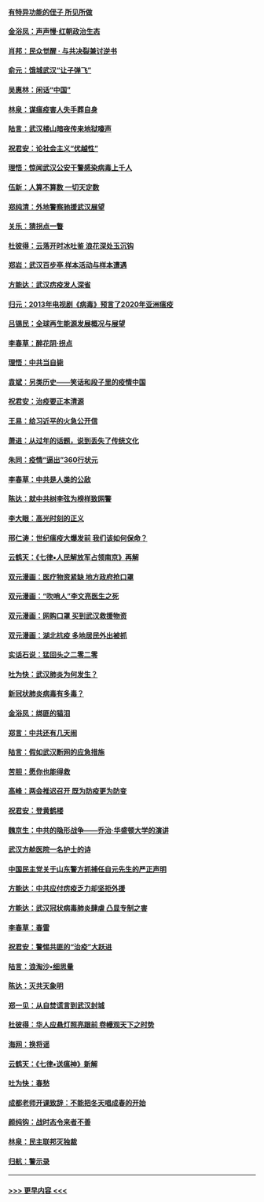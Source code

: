#### [有特异功能的侄子 所见所做](../pages/nsc993/n11901154.md?t=02281902) 
#### [金浴凤：声声慢‧红朝政治生态](../pages/nsc993/n11899553.md?t=02281902) 
#### [肖邦：民众觉醒 · 与共决裂兼讨逆书](../pages/nsc993/n11898435.md?t=02281902) 
#### [俞元：饿城武汉“让子弹飞”](../pages/nsc993/n11898344.md?t=02281902) 
#### [吴惠林：闲话“中国”](../pages/nsc993/n11898182.md?t=02281902) 
#### [林泉：谋瘟疫害人失手葬自身](../pages/nsc993/n11897892.md?t=02281902) 
#### [陆言：武汉楼山暗夜传来地狱嚎声](../pages/nsc993/n11897033.md?t=02281902) 
#### [祝君安：论社会主义“优越性”](../pages/nsc993/n11897005.md?t=02281902) 
#### [理悟：惊闻武汉公安干警感染病毒上千人](../pages/nsc993/n11896947.md?t=02281902) 
#### [伍新：人算不算数 一切天定数](../pages/nsc993/n11893372.md?t=02281902) 
#### [郑纯清：外地警察驰援武汉展望](../pages/nsc993/n11893115.md?t=02281902) 
#### [关乐：猜拐点一瞥](../pages/nsc993/n11893020.md?t=02281902) 
#### [杜彼得：云落开时冰吐鉴 浪花深处玉沉钩](../pages/nsc993/n11892107.md?t=02281902) 
#### [郑岩：武汉百步亭 样本活动与样本遭遇](../pages/nsc993/n11892310.md?t=02281902) 
#### [方能达：武汉疠疫发人深省](../pages/nsc993/n11891376.md?t=02281902) 
#### [归元：2013年电视剧《病毒》预言了2020年亚洲瘟疫](../pages/nsc993/n11891126.md?t=02281902) 
#### [吕锡民：全球再生能源发展概况与展望](../pages/nsc993/n11890613.md?t=02281902) 
#### [李春草：醉花阴·拐点](../pages/nsc993/n11890567.md?t=02281902) 
#### [理悟：中共当自毙](../pages/nsc993/n11890559.md?t=02281902) 
#### [袁斌：另类历史——笑话和段子里的疫情中国](../pages/nsc993/n11889243.md?t=02281902) 
#### [祝君安：治疫要正本清源](../pages/nsc993/n11889085.md?t=02281902) 
#### [王易：给习近平的火急公开信](../pages/nsc993/n11888225.md?t=02281902) 
#### [萧进：从过年的话题，说到丢失了传统文化](../pages/nsc993/n11887732.md?t=02281902) 
#### [朱同：疫情“逼出”360行状元](../pages/nsc993/n11887678.md?t=02281902) 
#### [李春草：中共是人类的公敌](../pages/nsc993/n11887656.md?t=02281902) 
#### [陈达：就中共树李弦为榜样致网警](../pages/nsc993/n11887625.md?t=02281902) 
#### [李大眼：高光时刻的正义](../pages/nsc993/n11887585.md?t=02281902) 
#### [邢仁涛：世纪瘟疫大爆发前 我们该如何保命？](../pages/nsc993/n11887535.md?t=02281902) 
#### [云鹤天：《七律▪人民解放军占领南京》再解](../pages/nsc993/n11887524.md?t=02281902) 
#### [双元漫画：医疗物资紧缺 地方政府抢口罩](../pages/nsc993/n11884744.md?t=02281902) 
#### [双元漫画：“吹哨人”李文亮医生之死](../pages/nsc993/n11884705.md?t=02281902) 
#### [双元漫画：网购口罩 买到武汉救援物资](../pages/nsc993/n11884670.md?t=02281902) 
#### [双元漫画：湖北抗疫 多地居民外出被抓](../pages/nsc993/n11884643.md?t=02281902) 
#### [实话石说：猛回头之二零二零](../pages/nsc993/n11883968.md?t=02281902) 
#### [吐为快：武汉肺炎为何发生？](../pages/nsc993/n11882180.md?t=02281902) 
#### [新冠状肺炎病毒有多毒？](../pages/nsc993/n11881790.md?t=02281902) 
#### [金浴凤：绑匪的猫泪](../pages/nsc993/n11880664.md?t=02281902) 
#### [郑言：中共还有几天闹](../pages/nsc993/n11880645.md?t=02281902) 
#### [陆言：假如武汉断网的应急措施](../pages/nsc993/n11880619.md?t=02281902) 
#### [苦胆：愿你也能得救](../pages/nsc993/n11880601.md?t=02281902) 
#### [高峰：两会推迟召开  既为防疫更为防变](../pages/nsc993/n11879977.md?t=02281902) 
#### [祝君安：登黄鹤楼](../pages/nsc993/n11880583.md?t=02281902) 
#### [魏京生：中共的隐形战争——乔治‧华盛顿大学的演讲](../pages/nsc993/n11879765.md?t=02281902) 
#### [武汉方舱医院一名护士的诗](../pages/nsc993/n11878480.md?t=02281902) 
#### [中国民主党关于山东警方抓捕任自元先生的严正声明](../pages/nsc993/n11877506.md?t=02281902) 
#### [方能达：中共应付疠疫乏力却坚拒外援](../pages/nsc993/n11877497.md?t=02281902) 
#### [方能达：武汉冠状病毒肺炎肆虐 凸显专制之害](../pages/nsc993/n11877475.md?t=02281902) 
#### [李春草：春雷](../pages/nsc993/n11876287.md?t=02281902) 
#### [祝君安：警惕共匪的“治疫”大跃进](../pages/nsc993/n11876084.md?t=02281902) 
#### [陆言：浪淘沙•细思量](../pages/nsc993/n11876071.md?t=02281902) 
#### [陈达：灭共天象明](../pages/nsc993/n11876063.md?t=02281902) 
#### [郑一见：从自焚谎言到武汉封城](../pages/nsc993/n11875621.md?t=02281902) 
#### [杜彼得：华人应悬灯照亮跟前 卷幔观天下之时势](../pages/nsc993/n11874822.md?t=02281902) 
#### [海网：换将谣](../pages/nsc993/n11873712.md?t=02281902) 
#### [云鹤天：《七律▪送瘟神》新解](../pages/nsc993/n11873598.md?t=02281902) 
#### [吐为快：春愁](../pages/nsc993/n11872801.md?t=02281902) 
#### [成都老师开课致辞：不能把冬天唱成春的开始](../pages/nsc993/n11872653.md?t=02281902) 
#### [颜纯钩：战时态令来者不善](../pages/nsc993/n11872011.md?t=02281902) 
#### [林泉：民主联邦灭独裁](../pages/nsc993/n11870998.md?t=02281902) 
#### [归航：警示录](../pages/nsc993/n11870963.md?t=02281902) 

----
#### [ >>> 更早内容 <<< ](../indexes/nsc993-earlier.md)
